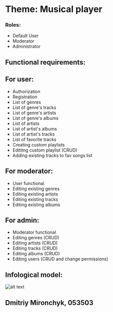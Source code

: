 # Theme: Musical player

### Roles:

* Default User
* Moderator
* Administrator

## Functional requirements:

## For user: 
* Authorization
* Registration
* List of genres
* List of genre's tracks
* List of genre's artists
* List of genre's albums
* List of artists
* List of artist's albums
* List of artist's tracks
* List of favorite tracks
* Creating custom playlists
* Edititng custom playlist (CRUD)
* Adding existing tracks to fav songs list

## For moderator:
* User functional
* Editing existing genres
* Editing existing artists
* Editing existing tracks
* Editing existing albums

## For admin:
* Moderator functional
* Editing genres (CRUD)
* Editing artists (CRUD)
* Editing tracks (CRUD)
* Editing albums (CRUD)
* Editing users (CRUD and change permissions)

## Infological model:
![alt text](https://github.com/Tinkldeath/SUBD/blob/main/Entities.png?raw=true)

## Dmitriy Mironchyk, 053503
